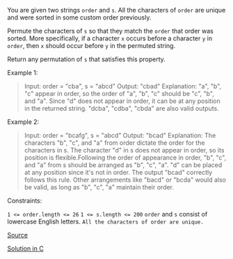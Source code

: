 You are given two strings `order` and `s`. All the characters of `order` are unique and were sorted in some custom order previously.

Permute the characters of `s` so that they match the `order` that order was sorted. More specifically, if a character `x` occurs before a character `y` in `order`, then `x` should occur before `y` in the permuted string.

Return any permutation of `s` that satisfies this property.

 

Example 1:

> Input:  order = "cba", s = "abcd" 
> Output:  "cbad" 
> Explanation: "a", "b", "c" appear in order, so the order of "a", "b", "c" should be "c", "b", and "a". Since "d" does not appear in order, it can be at any position in the returned string. "dcba", "cdba", "cbda" are also valid outputs.

Example 2:

> Input:  order = "bcafg", s = "abcd" 
> Output:  "bcad" 
> Explanation: The characters "b", "c", and "a" from order dictate the order for the characters in s. The character "d" in s does not appear in order, so its position is flexible.Following the order of appearance in order, "b", "c", and "a" from s should be arranged as "b", "c", "a". "d" can be placed at any position since it's not in order. The output "bcad" correctly follows this rule. Other arrangements like "bacd" or "bcda" would also be valid, as long as "b", "c", "a" maintain their order.

Constraints:

`1 <= order.length <= 26`
`1 <= s.length <= 200`
`order` and `s` consist of lowercase English letters.
`All the characters of order are unique.`


[Source](https://leetcode.com/problems/custom-sort-string)

[Solution in C](00791.c)